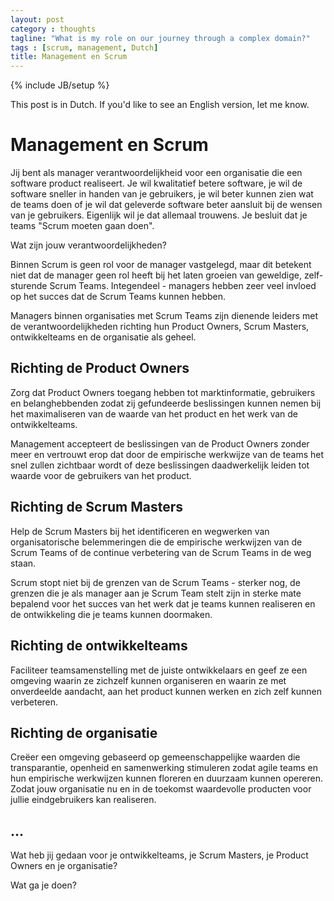 ```yaml
---
layout: post
category : thoughts
tagline: "What is my role on our journey through a complex domain?"
tags : [scrum, management, Dutch]
title: Management en Scrum
---
```

{% include JB/setup %}

<div class="alert alert-warning">
This post is in Dutch. If you'd like to see an English version, let me know.
</div>

# Management en Scrum

Jij bent als manager verantwoordelijkheid voor een organisatie 
die een software product realiseert.
Je wil kwalitatief betere software, 
je wil de software sneller in handen van je gebruikers,
je wil beter kunnen zien wat de teams doen
of je wil dat geleverde software beter aansluit bij de wensen van je gebruikers.
Eigenlijk wil je dat allemaal trouwens.
Je besluit dat je teams "Scrum moeten gaan doen".

Wat zijn jouw verantwoordelijkheden?

Binnen Scrum is geen rol voor de manager vastgelegd, 
maar dit betekent niet dat de manager
geen rol heeft bij het laten groeien van geweldige, zelf-sturende Scrum Teams. 
Integendeel - managers hebben zeer veel invloed 
op het succes dat de Scrum Teams kunnen hebben.

Managers binnen organisaties met Scrum Teams
zijn dienende leiders met de verantwoordelijkheden
richting hun Product Owners, Scrum Masters, 
ontwikkelteams en de organisatie als geheel.

## Richting de Product Owners

Zorg dat Product Owners toegang hebben tot 
marktinformatie, gebruikers en belanghebbenden
zodat zij gefundeerde beslissingen kunnen nemen 
bij het maximaliseren van de waarde 
van het product en het werk van de ontwikkelteams.

Management accepteert de beslissingen van de Product Owners zonder meer 
en vertrouwt erop dat door de empirische werkwijze van de teams 
het snel zullen zichtbaar wordt of deze beslissingen daadwerkelijk leiden 
tot waarde voor de gebruikers van het product.

## Richting de Scrum Masters

Help de Scrum Masters bij het identificeren en wegwerken 
van organisatorische belemmeringen 
die de empirische werkwijzen van de Scrum Teams
of de continue verbetering van de Scrum Teams
in de weg staan.

Scrum stopt niet bij de grenzen van de Scrum Teams - 
sterker nog, de grenzen die je als manager aan je Scrum Team stelt
zijn in sterke mate bepalend voor 
het succes van het werk dat je teams kunnen realiseren
en de ontwikkeling die je teams kunnen doormaken.

## Richting de ontwikkelteams

Faciliteer teamsamenstelling met de juiste ontwikkelaars
en geef ze een omgeving waarin ze zichzelf kunnen organiseren
en waarin ze met onverdeelde aandacht, 
aan het product kunnen werken 
en zich zelf kunnen verbeteren.

## Richting de organisatie

Creëer een omgeving gebaseerd op gemeenschappelijke waarden
die transparantie, openheid en samenwerking stimuleren
zodat agile teams en hun empirische werkwijzen
kunnen floreren en duurzaam kunnen opereren.
Zodat jouw organisatie nu en in de toekomst waardevolle producten
voor jullie eindgebruikers kan realiseren.

## ...

Wat heb jij gedaan voor je ontwikkelteams, je Scrum Masters, je Product Owners en je organisatie?

Wat ga je doen?

